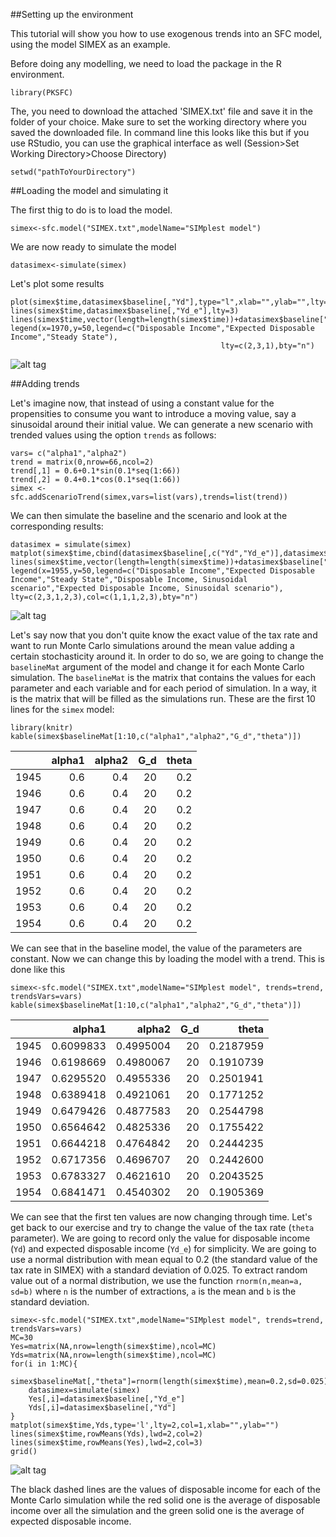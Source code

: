 ##Setting up the environment

This tutorial will show you how to use exogenous trends into an SFC model, using the model SIMEX as an example.

Before doing any modelling, we need to load the package in the R environment. 
```{r}
library(PKSFC)
```

The, you need to download the attached 'SIMEX.txt' file and save it in the folder of your choice. Make sure to set the working directory where you saved the downloaded file. In command line this looks like this but if you use RStudio, you can use the graphical interface as well (Session>Set Working Directory>Choose Directory)
```{r, eval=FALSE}
setwd("pathToYourDirectory")
```

##Loading the model and simulating it

The first thig to do is to load the model.
```{r}
simex<-sfc.model("SIMEX.txt",modelName="SIMplest model")
```

We are now ready to simulate the model
```{r}
datasimex<-simulate(simex)
```

Let's plot some results
```{r}
plot(simex$time,datasimex$baseline[,"Yd"],type="l",xlab="",ylab="",lty=2)
lines(simex$time,datasimex$baseline[,"Yd_e"],lty=3)
lines(simex$time,vector(length=length(simex$time))+datasimex$baseline["2010","Yd"])
legend(x=1970,y=50,legend=c("Disposable Income","Expected Disposable Income","Steady State"),
                                               lty=c(2,3,1),bty="n")
```

![alt tag](https://user-images.githubusercontent.com/11057808/76703412-dc649a00-66d1-11ea-8700-932df97ad812.png)

##Adding trends

Let's imagine now, that instead of using a constant value for the propensities to consume you want to introduce a moving value, say a sinusoidal around their initial value. We can generate a new scenario with trended values using the option `trends` as follows:
```{r}
vars= c("alpha1","alpha2")
trend = matrix(0,nrow=66,ncol=2)
trend[,1] = 0.6+0.1*sin(0.1*seq(1:66))
trend[,2] = 0.4+0.1*cos(0.1*seq(1:66))
simex <- sfc.addScenarioTrend(simex,vars=list(vars),trends=list(trend))
```

We can then simulate the baseline and the scenario and look at the corresponding results:
```{r}
datasimex = simulate(simex)
matplot(simex$time,cbind(datasimex$baseline[,c("Yd","Yd_e")],datasimex$scenario_1[,c("Yd","Yd_e")]),type="l",lty=c(2,3,2,3),col=c(1,1,2,2),xlab="",ylab="")
lines(simex$time,vector(length=length(simex$time))+datasimex$baseline["2010","Yd"])
legend(x=1955,y=50,legend=c("Disposable Income","Expected Disposable Income","Steady State","Disposable Income, Sinusoidal scenario","Expected Disposable Income, Sinusoidal scenario"), lty=c(2,3,1,2,3),col=c(1,1,1,2,3),bty="n")
```

![alt tag](https://user-images.githubusercontent.com/11057808/76703413-dcfd3080-66d1-11ea-922f-20b07494bd86.png)

Let's say now that you don't quite know the exact value of the tax rate and want to run Monte Carlo simulations around the mean value adding a certain stochasticity around it. In order to do so, we are going to change the `baselineMat` argument of the model and change it for each Monte Carlo simulation. The `baselineMat` is the matrix that contains the values for each parameter and each variable and for each period of simulation. In a way, it is the matrix that will be filled as the simulations run. These are the first 10 lines for the `simex` model:
```{r}
library(knitr)
kable(simex$baselineMat[1:10,c("alpha1","alpha2","G_d","theta")])
```
|     | alpha1| alpha2| G_d| theta|
|:----|------:|------:|---:|-----:|
|1945 |    0.6|    0.4|  20|   0.2|
|1946 |    0.6|    0.4|  20|   0.2|
|1947 |    0.6|    0.4|  20|   0.2|
|1948 |    0.6|    0.4|  20|   0.2|
|1949 |    0.6|    0.4|  20|   0.2|
|1950 |    0.6|    0.4|  20|   0.2|
|1951 |    0.6|    0.4|  20|   0.2|
|1952 |    0.6|    0.4|  20|   0.2|
|1953 |    0.6|    0.4|  20|   0.2|
|1954 |    0.6|    0.4|  20|   0.2|

We can see that in the baseline model, the value of the parameters are constant. Now we can change this by loading the model with a trend. This is done like this
```{r}
simex<-sfc.model("SIMEX.txt",modelName="SIMplest model", trends=trend, trendsVars=vars)
kable(simex$baselineMat[1:10,c("alpha1","alpha2","G_d","theta")])
```

|     |    alpha1|    alpha2| G_d|     theta|
|:----|---------:|---------:|---:|---------:|
|1945 | 0.6099833| 0.4995004|  20| 0.2187959|
|1946 | 0.6198669| 0.4980067|  20| 0.1910739|
|1947 | 0.6295520| 0.4955336|  20| 0.2501941|
|1948 | 0.6389418| 0.4921061|  20| 0.1771252|
|1949 | 0.6479426| 0.4877583|  20| 0.2544798|
|1950 | 0.6564642| 0.4825336|  20| 0.1755422|
|1951 | 0.6644218| 0.4764842|  20| 0.2444235|
|1952 | 0.6717356| 0.4696707|  20| 0.2442600|
|1953 | 0.6783327| 0.4621610|  20| 0.2043525|
|1954 | 0.6841471| 0.4540302|  20| 0.1905369|

We can see that the first ten values are now changing through time. Let's get back to our exercise and try to change the value of the tax rate (`theta` parameter). We are going to record only the value for disposable income (`Yd`) and expected disposable income (`Yd_e`) for simplicity. We are going to use a normal distribution with mean equal to 0.2 (the standard value of the tax rate in SIMEX) with a standard deviation of 0.025. To extract random value out of a normal distribution, we use the function `rnorm(n,mean=a, sd=b)` where `n` is the number of extractions, `a` is the mean and `b` is the standard deviation.  
```{r}
simex<-sfc.model("SIMEX.txt",modelName="SIMplest model", trends=trend, trendsVars=vars)
MC=30
Yes=matrix(NA,nrow=length(simex$time),ncol=MC)
Yds=matrix(NA,nrow=length(simex$time),ncol=MC)
for(i in 1:MC){
	simex$baselineMat[,"theta"]=rnorm(length(simex$time),mean=0.2,sd=0.025)
	datasimex=simulate(simex)
	Yes[,i]=datasimex$baseline[,"Yd_e"]
	Yds[,i]=datasimex$baseline[,"Yd"]
}
matplot(simex$time,Yds,type='l',lty=2,col=1,xlab="",ylab="")
lines(simex$time,rowMeans(Yds),lwd=2,col=2)
lines(simex$time,rowMeans(Yes),lwd=2,col=3)
grid()
```

![alt tag](https://user-images.githubusercontent.com/11057808/76703411-dbcc0380-66d1-11ea-8d93-35089571dad9.png)

The black dashed lines are the values of disposable income for each of the Monte Carlo simulation while the red solid one is the average of disposable income over all the simulation and the green solid one is the average of expected disposable income.
